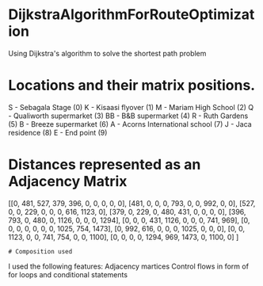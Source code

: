 # DijkstraAlgorithmForRouteOptimization
Using Dijkstra's algorithm to solve the shortest path problem

# Locations and their matrix positions.
S - Sebagala Stage (0)
K - Kisaasi flyover (1)
M - Mariam High School (2)
Q - Qualiworth supermarket (3)
BB - B&B supermarket (4)
R - Ruth Gardens (5)
B - Breeze supermarket (6)
A - Acorns International school (7)
J - Jaca residence (8)
E - End point (9)

# Distances represented as an Adjacency Matrix

[[0, 481, 527, 379, 396, 0, 0, 0, 0, 0],
		[481, 0, 0, 0, 793, 0, 0, 992, 0, 0],
		[527, 0, 0, 229, 0, 0, 0, 616, 1123, 0],
		[379, 0, 229, 0, 480, 431, 0, 0, 0, 0],
		[396, 793, 0, 480, 0, 1126, 0, 0, 0, 1294],
		[0, 0, 0, 431, 1126, 0, 0, 0, 741, 969],
		[0, 0, 0, 0, 0, 0, 0, 1025, 754, 1473],
		[0, 992, 616, 0, 0, 0, 1025, 0, 0, 0],
		[0, 0, 1123, 0, 0, 741, 754, 0, 0, 1100],
		[0, 0, 0, 0, 1294, 969, 1473, 0, 1100, 0]
		]
    
    # Composition used
    
I used the following features:
Adjacency martices
Control flows in form of for loops and conditional statements
